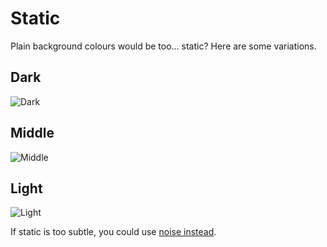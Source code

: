 # Static
Plain background colours would be too... static? Here are some variations.
  
## Dark
![Dark](Dark-Grey-Static.jpg)
  
## Middle
![Middle](Mid-Grey-Static.jpg)
  
## Light
![Light](Light-Grey-Static.jpg)

If static is too subtle, you could use [noise instead](../Noise-Pattern/).
